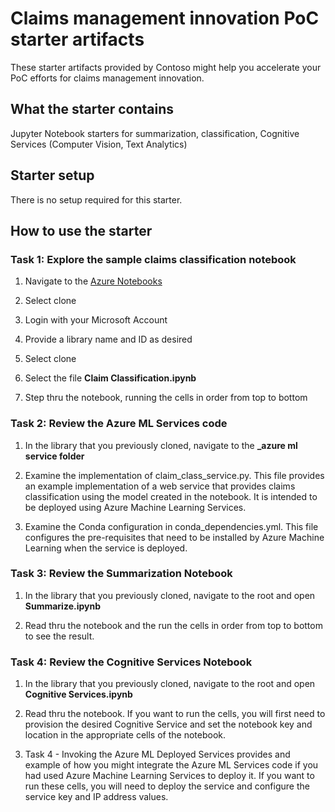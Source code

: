 # Claims management innovation PoC starter artifacts

These starter artifacts provided by Contoso might help you accelerate your PoC efforts for claims management innovation.

## What the starter contains

Jupyter Notebook starters for summarization, classification, Cognitive Services (Computer Vision, Text Analytics)

## Starter setup

There is no setup required for this starter.

## How to use the starter

### Task 1: Explore the sample claims classification notebook

1.  Navigate to the [Azure Notebooks](https://notebooks.azure.com/Solliance/libraries/claims)

2.  Select clone

3.  Login with your Microsoft Account

4.  Provide a library name and ID as desired

5.  Select clone

6.  Select the file **Claim Classification.ipynb**

7.  Step thru the notebook, running the cells in order from top to bottom


### Task 2: Review the Azure ML Services code

1.  In the library that you previously cloned, navigate to the **_azure ml service folder**

2.  Examine the implementation of claim_class_service.py. This file provides an example implementation of a web service that provides claims classification using the model created in the notebook. It is intended to be deployed using Azure Machine Learning Services.

3.  Examine the Conda configuration in conda_dependencies.yml. This file configures the pre-requisites that need to be installed by Azure Machine Learning when the service is deployed.


### Task 3: Review the Summarization Notebook

1. In the library that you previously cloned, navigate to the root and open **Summarize.ipynb**

2. Read thru the notebook and the run the cells in order from top to bottom to see the result.


### Task 4: Review the Cognitive Services Notebook

1. In the library that you previously cloned, navigate to the root and open **Cognitive Services.ipynb**

2. Read thru the notebook. If you want to run the cells, you will first need to provision the desired Cognitive Service and set the notebook key and location in the appropriate cells of the notebook.

3. Task 4 - Invoking the Azure ML Deployed Services provides and example of how you might integrate the Azure ML Services code if you had used Azure Machine Learning Services to deploy it. If you want to run these cells, you will need to deploy the service and configure the service key and IP address values.